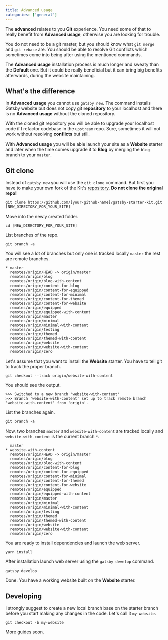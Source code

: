 ```yaml
---
title: Advanced usage
categories: ['general']
---
```


The **advanced** relates to you **Git** experience. You need some of that to really benefit from **Advanced usage**, otherwise you are looking for trouble.

You do not need to be a git master, but you should know what `git merge` and `git rebase` are. You should be able to resolve Git conflicts which sometimes come into being after using the mentioned commands.

The **Advanced usage** installation process is much longer and sweaty than the **Default** one. But it could be really beneficial but it can bring big benefits afterwards, during the website maintaining.

## What's the difference

In **Advanced usage** you cannot use `gatsby new`. The command installs Gatsby website but does not copy git **repository** to your localhost and there is no **Advanced usage** without the cloned repository.

With the cloned git repository you will be able to upgrade your localhost code if I refactor codebase in the `upstream` repo. Sure, sometimes it will not work without resolving **conflicts** but still.

With **Advanced usage** you will be able launch your site as a **Website** starter and later when the time comes upgrade it to **Blog** by merging the `blog` branch to your `master`.

## Git clone

Instead of `gatsby new` you will use the `git clone` command. But first you have to make your own fork of the Kit's [repository](https://github.com/greglobinski/gatsby-starter-kit). **Do not clone the original repo!**

```shell
git clone https://github.com/[your-github-name]/gatsby-starter-kit.git [NEW_DIRECTORY_FOR_YOUR_SITE]
```

Move into the newly created folder.

```shell
cd [NEW_DIRECTORY_FOR_YOUR_SITE]
```

List branches of the repo.

```shell
git branch -a
```

You will see a lot of branches but only one is tracked locally `master` the rest are remote branches.

```
* master
  remotes/origin/HEAD -> origin/master
  remotes/origin/blog
  remotes/origin/blog-with-content
  remotes/origin/content-for-blog
  remotes/origin/content-for-equipped
  remotes/origin/content-for-minimal
  remotes/origin/content-for-themed
  remotes/origin/content-for-website
  remotes/origin/equipped
  remotes/origin/equipped-with-content
  remotes/origin/master
  remotes/origin/minimal
  remotes/origin/minimal-with-content
  remotes/origin/testing
  remotes/origin/themed
  remotes/origin/themed-with-content
  remotes/origin/website
  remotes/origin/website-with-content
  remotes/origin/zero
```

Let's assume that you want to install the **Website** starter. You have to tell git to track the proper branch.

```shell
git checkout --track origin/website-with-content
```

You should see the output.

```shell
>>> Switched to a new branch 'website-with-content'
>>> Branch 'website-with-content' set up to track remote branch 'website-with-content' from 'origin'.
```

List the branches again.

```shell
git branch -a
```

Now, two branches `master` and `website-with-content` are tracked locally and `website-with-content` is the current branch `*`.

```
  master
* website-with-content
  remotes/origin/HEAD -> origin/master
  remotes/origin/blog
  remotes/origin/blog-with-content
  remotes/origin/content-for-blog
  remotes/origin/content-for-equipped
  remotes/origin/content-for-minimal
  remotes/origin/content-for-themed
  remotes/origin/content-for-website
  remotes/origin/equipped
  remotes/origin/equipped-with-content
  remotes/origin/master
  remotes/origin/minimal
  remotes/origin/minimal-with-content
  remotes/origin/testing
  remotes/origin/themed
  remotes/origin/themed-with-content
  remotes/origin/website
  remotes/origin/website-with-content
  remotes/origin/zero
```

You are ready to install dependencies and launch the web server.

```shell
yarn install
```

After installation launch web server using the `gatsby develop` command.

```shell
gatsby develop
```

Done. You have a working website built on the **Website** starter.

## Developing

I strongly suggest to create a new local branch base on the starter branch before you start making any changes in the code. Let's call it `my-website`.

```
git checkout -b my-website
```

More guides soon.
